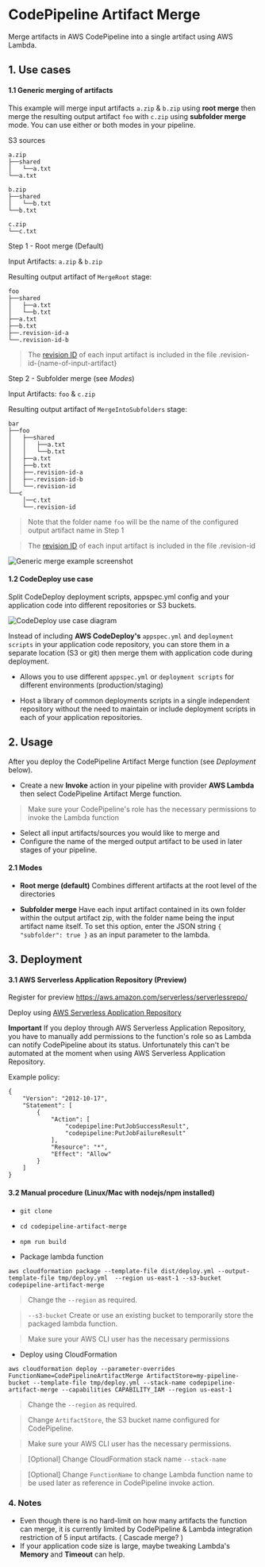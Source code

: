 # CodePipeline Artifact Merge

Merge artifacts in AWS CodePipeline into a single artifact using AWS Lambda.

##  1. Use cases

#### 1.1 Generic merging of artifacts

This example will merge input artifacts `a.zip` & `b.zip` using **root merge** then merge the resulting output artifact `foo` with `c.zip` using **subfolder merge** mode. You can use either or both modes in your pipeline.

S3 sources
```
a.zip
├──shared
│   └──a.txt
└──a.txt

b.zip
├──shared
│   └──b.txt
└──b.txt

c.zip
└──c.txt
```

Step 1 - Root merge (Default)

Input Artifacts: `a.zip` & `b.zip`

Resulting output artifact of `MergeRoot` stage:

```
foo
├──shared
│   ├──a.txt
│   └──b.txt
├──a.txt
├──b.txt
├──.revision-id-a
└──.revision-id-b
```
> The [revision ID]((https://docs.aws.amazon.com/codepipeline/latest/APIReference/API_Artifact.html#CodePipeline-Type-Artifact-revision)) 
of each input artifact is included in the file .revision-id-{name-of-input-artifact}

Step 2 - Subfolder merge (see *Modes*)

Input Artifacts: `foo` & `c.zip`

Resulting output artifact of `MergeIntoSubfolders` stage:
```
bar
├──foo
│   ├──shared
│   │   ├──a.txt
│   │   └──b.txt
│   ├──a.txt
│   ├──b.txt
│   ├──.revision-id-a
│   ├──.revision-id-b
│   └──.revision-id
└──c
    │──c.txt
    └──.revision-id
```
> Note that the folder name `foo` will be the name of the configured output artifact name in Step 1

> The [revision ID]((https://docs.aws.amazon.com/codepipeline/latest/APIReference/API_Artifact.html#CodePipeline-Type-Artifact-revision)) 
of each input artifact is included in the file .revision-id

![Generic merge example screenshot](/images/merge-example-1.png)

#### 1.2 CodeDeploy use case

Split CodeDeploy deployment scripts, appspec.yml config and your application code into different repositories or S3 buckets. 

![CodeDeploy use case diagram](/images/codedeploy-example-1.png)

Instead of including __AWS CodeDeploy's__ `appspec.yml` and `deployment scripts` in your application code repository, you can store them in a separate location (S3 or git) then merge them with application code during deployment.

* Allows you to use different `appspec.yml` or `deployment scripts` for different environments (production/staging)

* Host a library of common deployments scripts in a single independent repository without the need to maintain or include deployment scripts in each of your application repositories.

## 2. Usage

After you deploy the CodePipeline Artifact Merge function (see *Deployment* below).

* Create a new __Invoke__ action in your pipeline with provider __AWS Lambda__ then select CodePipeline Artifact Merge function.
> Make sure your CodePipeline's role has the necessary permissions to invoke the Lambda function
* Select all input artifacts/sources you would like to merge and 
* Configure the name of the merged output artifact to be used in later stages of your pipeline.

#### 2.1 Modes
* **Root merge (default)**
Combines different artifacts at the root level of the directories

* **Subfolder merge**
Have each input artifact contained in its own folder within the output artifact zip, with the folder name being the input artifact name itself. To set this option, enter the JSON string `{ "subfolder": true }` as an input parameter to the lambda.

## 3. Deployment

#### 3.1 AWS Serverless Application Repository (Preview)

Register for preview https://aws.amazon.com/serverless/serverlessrepo/

Deploy using [AWS Serverless Application Repository](https://serverlessrepo.aws.amazon.com/#/applications/arn:aws:serverlessrepo:us-east-1:775015977546:applications~codepipeline-artifact-merge)


**Important** If you deploy through AWS Serverless Application Repository, you have to manually add permissions to the function's role so as Lambda can notify CodePipeline about its status. Unfortunately this can't be automated at the moment when using AWS Serverless Application Repository.

Example policy:
```
{
    "Version": "2012-10-17",
    "Statement": [
        {
            "Action": [
                "codepipeline:PutJobSuccessResult",
                "codepipeline:PutJobFailureResult"
            ],
            "Resource": "*",
            "Effect": "Allow"
        }
    ]
}
```

#### 3.2 Manual procedure (Linux/Mac with nodejs/npm installed)

* `git clone`

* `cd codepipeline-artifact-merge`

* `npm run build`

* Package lambda function
```
aws cloudformation package --template-file dist/deploy.yml --output-template-file tmp/deploy.yml  --region us-east-1 --s3-bucket codepipeline-artifact-merge
```
> Change the `--region` as required.

> `--s3-bucket` Create or use an existing bucket to temporarily store the packaged lambda function.

> Make sure your AWS CLI user has the necessary permissions

* Deploy using CloudFormation
```
aws cloudformation deploy --parameter-overrides FunctionName=CodePipelineArtifactMerge ArtifactStore=my-pipeline-bucket --template-file tmp/deploy.yml --stack-name codepipeline-artifact-merge --capabilities CAPABILITY_IAM --region us-east-1
```
> Change the `--region` as required.

> Change `ArtifactStore`, the S3 bucket name configured for CodePipeline.

> Make sure your AWS CLI user has the necessary permissions.

> [Optional] Change CloudFormation stack name `--stack-name`

> [Optional] Change `FunctionName` to change Lambda function name to be used later as reference in CodePipeline invoke action.

### 4. Notes
 * Even though there is no hard-limit on how many artifacts the function can merge, it is currently limited by CodePipeline & Lambda integration restriction of 5 input artifacts. ( Cascade merge? )
 * If your application code size is large, maybe tweaking Lambda's __Memory__ and __Timeout__ can help.